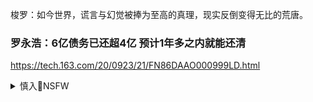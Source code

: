 梭罗：如今世界，谎言与幻觉被捧为至高的真理，现实反倒变得无比的荒唐。

### 罗永浩：6亿债务已还超4亿 预计1年多之内就能还清
https://tech.163.com/20/0923/21/FN86DAAO000999LD.html

<details><summary>慎入🔞NSFW</summary>

Not Safe For Work
![](https://upload.wikimedia.org/wikipedia/commons/thumb/d/d3/Biohazard_Symbol_Specification.png/210px-Biohazard_Symbol_Specification.png)

<details><summary><b>风险自理Use At Your Own Risk🈲</summary>

### 廖亦武：一個龐大帝g對一個渺小詩人發動的戰爭
https://2newcenturynet.blogspot.com/2020/09/blog-post_813.html
`20200922-%E9%AB%98%E6%B0%8F%E5%85%84%E5%BC%9F%E4%BD%9C%E5%93%81+%E8%80%B6%E7%A8%A3%E5%B0%B1%E4%B9%89+045006_U18289_M640834_1ab3.jpg (800×533)`<br>
![](https://1.bp.blogspot.com/-ZGUQ_t6Fpd0/X2wrchEQd8I/AAAAAAAAFMg/AVqbbubNzyQGD2GS6IGsQ79KzQImPPFxACLcBGAsYHQ/s800/20200922-%25E9%25AB%2598%25E6%25B0%258F%25E5%2585%2584%25E5%25BC%259F%25E4%25BD%259C%25E5%2593%2581%2B%25E8%2580%25B6%25E7%25A8%25A3%25E5%25B0%25B1%25E4%25B9%2589%2B045006_U18289_M640834_1ab3.jpg)

</details>
</details>
